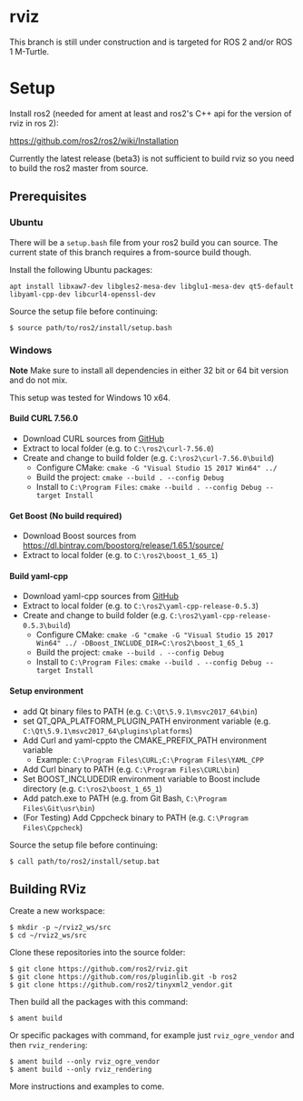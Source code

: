 # rviz

This branch is still under construction and is targeted for ROS 2 and/or ROS 1 M-Turtle.

# Setup

Install ros2 (needed for ament at least and ros2's C++ api for the version of rviz in ros 2):

https://github.com/ros2/ros2/wiki/Installation

Currently the latest release (beta3) is not sufficient to build rviz so you need to build the ros2 master from source.

## Prerequisites

### Ubuntu

There will be a `setup.bash` file from your ros2 build you can source.
The current state of this branch requires a from-source build though.

Install the following Ubuntu packages:

```
apt install libxaw7-dev libgles2-mesa-dev libglu1-mesa-dev qt5-default libyaml-cpp-dev libcurl4-openssl-dev
```

Source the setup file before continuing:

```
$ source path/to/ros2/install/setup.bash
```

### Windows

**Note** Make sure to install all dependencies in either 32 bit or 64 bit version and do not mix.

This setup was tested for Windows 10 x64.

#### Build CURL 7.56.0
* Download CURL sources from [GitHub](https://github.com/curl/curl/releases/tag/curl-7_56_0)
* Extract to local folder (e.g. to `C:\ros2\curl-7.56.0`)
* Create and change to build folder (e.g. `C:\ros2\curl-7.56.0\build`)
    * Configure CMake: `cmake -G "Visual Studio 15 2017 Win64" ../`
    * Build the project: `cmake --build . --config Debug`
    * Install to `C:\Program Files`: `cmake --build . --config Debug --target Install`

#### Get Boost (No build required)
* Download Boost sources from https://dl.bintray.com/boostorg/release/1.65.1/source/
* Extract to local folder (e.g. to `C:\ros2\boost_1_65_1`)

#### Build yaml-cpp
* Download yaml-cpp sources from [GitHub](https://github.com/jbeder/yaml-cpp/releases/tag/yaml-cpp-0.5.3)
* Extract to local folder (e.g. to `C:\ros2\yaml-cpp-release-0.5.3`)
* Create and change to build folder (e.g. `C:\ros2\yaml-cpp-release-0.5.3\build`)
    * Configure CMake: `cmake -G "cmake -G "Visual Studio 15 2017 Win64" ../ -DBoost_INCLUDE_DIR=C:\ros2\boost_1_65_1`
    * Build the project: `cmake --build . --config Debug`
    * Install to `C:\Program Files`: `cmake --build . --config Debug --target Install`

#### Setup environment
* add Qt binary files to PATH (e.g. `C:\Qt\5.9.1\msvc2017_64\bin`)
* set QT_QPA_PLATFORM_PLUGIN_PATH environment variable (e.g. `C:\Qt\5.9.1\msvc2017_64\plugins\platforms`)
* Add Curl and yaml-cppto the CMAKE_PREFIX_PATH environment variable
    * Example: `C:\Program Files\CURL;C:\Program Files\YAML_CPP`
* Add Curl binary to PATH (e.g. `C:\Program Files\CURL\bin`)
* Set BOOST_INCLUDEDIR environment variable to Boost include directory (e.g. `C:\ros2\boost_1_65_1`)
* Add patch.exe to PATH (e.g. from Git Bash, `C:\Program Files\Git\usr\bin`)
* (For Testing) Add Cppcheck binary to PATH (e.g. `C:\Program Files\Cppcheck`)

Source the setup file before continuing:

```
$ call path/to/ros2/install/setup.bat
```

## Building RViz

Create a new workspace:

```
$ mkdir -p ~/rviz2_ws/src
$ cd ~/rviz2_ws/src
```

Clone these repositories into the source folder:

```
$ git clone https://github.com/ros2/rviz.git
$ git clone https://github.com/ros/pluginlib.git -b ros2
$ git clone https://github.com/ros2/tinyxml2_vendor.git
```

Then build all the packages with this command:

```
$ ament build
```

Or specific packages with command, for example just `rviz_ogre_vendor` and then `rviz_rendering`:

```
$ ament build --only rviz_ogre_vendor
$ ament build --only rviz_rendering
```

More instructions and examples to come.
